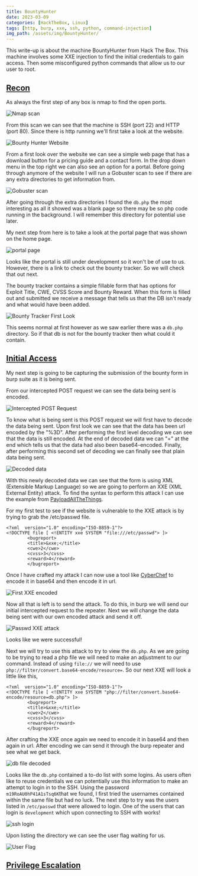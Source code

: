 ```yaml
---
title: BountyHunter
date: 2023-03-09
categories: [HackTheBox, Linux]
tags: [http, burp, xxe, ssh, python, command-injection]
img_path: /assets/img/BountyHunter/
---
```




This write-up is about the machine BountyHunter from Hack The Box. This machine involves some XXE injection to find the initial credentials to gain access. Then some misconfigured python commands that allow us to our user to root.



## <u>Recon</u>

As always the first step of any box is nmap to find the open ports. 

![Nmap scan](nmap.PNG)

From this scan we can see that the machine is SSH (port 22) and HTTP (port 80). Since there is http running we'll first take a look at the website.

![Bounty Hunter Website](website.PNG)

From a first look over the website we can see a simple web page that has a download button for a pricing guide and a contact form. In the drop down menu in the top right we can also see an option for a portal. Before going through anymore of the website I will run a Gobuster scan to see if there are any extra directories to get information from.

![Gobuster scan](gobuster.PNG)

After going through the extra directories I found the `db.php` the most interesting as all it showed was a blank page so there may be so php code running in the background. I will remember this directory for potential use later. 

My next step from here is to take a look at the portal page that was shown on the home page. 

![portal page](portal.PNG)

Looks like the portal is still under development so it won't be of use to us. However, there is a link to check out the bounty tracker. So we will check that out next.

The bounty tracker contains a simple fillable form that has options for Exploit Title, CWE, CVSS Score and Bounty Reward. When this form is filled out and submitted we receive a message that tells us that the DB isn't ready and what would have been added. 

![Bounty Tracker First Look](bountytracker.PNG)

This seems normal at first however as we saw earlier there was a `db.php` directory. So if that db is not for the bounty tracker then what could it contain. 



## <u>Initial Access</u>

My next step is going to be capturing the submission of the bounty form in burp suite as it is being sent. 

From our intercepted POST request we can see the data being sent is encoded. 

![Intercepted POST Request](burpcapture.PNG)

To know what is being sent is this POST request we will first have to decode the data being sent. Upon first look we can see that the data has been url encoded by the "%3D". After performing the first level decoding we can see that the data is still encoded. At the end of decoded data we can "=" at the end which tells us that the data had also been base64-encoded. Finally, after performing this second set of decoding we can finally see that plain data being sent.

![Decoded data](decoded.PNG)

With this newly decoded data we can see that the form is using XML (Extensible Markup Language) so we are going to perform an XXE (XML External Entity) attack. To find the syntax to perform this attack I can use the example from [PayloadAllTheThings](https://github.com/swisskyrepo/PayloadsAllTheThings/tree/master/XXE%20Injection). 

For my first test to see if the website is vulnerable to the XXE attack is by trying to grab the /etc/passwd file. 

```
<?xml  version="1.0" encoding="ISO-8859-1"?>
<!DOCTYPE file [ <!ENTITY xxe SYSTEM "file:///etc/passwd"> ]>
        <bugreport>
        <title>&xxe;</title>
        <cwe>2</cwe>
        <cvss>3</cvss>
        <reward>4</reward>
        </bugreport>
```

Once I have crafted my attack I can now use a tool like [CyberChef](https://gchq.github.io/CyberChef/#recipe=To_Base64('A-Za-z0-9%2B/%3D')&input=PD94bWwgIHZlcnNpb249IjEuMCIgZW5jb2Rpbmc9IklTTy04ODU5LTEiPz4KPCFET0NUWVBFIGZpbGUgWyA8IUVOVElUWSB4eGUgU1lTVEVNICJmaWxlOi8vL2V0Yy9wYXNzd2QiPiBdPgogICAgICAgIDxidWdyZXBvcnQ%2BCiAgICAgICAgPHRpdGxlPiZmaWxlOzwvdGl0bGU%2BCiAgICAgICAgPGN3ZT4yPC9jd2U%2BCiAgICAgICAgPGN2c3M%2BMzwvY3Zzcz4KICAgICAgICA8cmV3YXJkPjQ8L3Jld2FyZD4KICAgICAgICA8L2J1Z3JlcG9ydD4) to encode it in base64 and then encode it in url.

![First XXE encoded](firstencoded.PNG)

Now all that is left is to send the attack. To do this, in burp we will send our initial intercepted request to the repeater. Next we will change the data being sent with our own encoded attack and send it off. 

![Passwd XXE attack](xxePasswwd.PNG)

Looks like we were successful!

Next we will try to use this attack to try to view the `db.php`. As we are going to be trying to read a php file we will need to make an adjustment to our command. Instead of using `file://` we will need to use `php://filter/convert.base64-encode/resource=`. So our next XXE will look a little like this,

```
<?xml  version="1.0" encoding="ISO-8859-1"?>
<!DOCTYPE file [ <!ENTITY xxe SYSTEM "php://filter/convert.base64-encode/resource=db.php"> ]>
        <bugreport> 
        <title>&xxe;</title>
        <cwe>2</cwe>
        <cvss>3</cvss>
        <reward>4</reward>
        </bugreport>
```

After crafting the XXE once again we need to encode it in base64 and then again in url. After encoding we can send it through the burp repeater and see what we get back. 

![db file decoded](dbXXE.PNG)

Looks like the `db.php` contained a to-do list with some logins. As users often like to reuse credentials we can potentially use this information to make an attempt to login in to the SSH. Using the password `m19RoAU0hP41A1sTsq6K`that we found, I first tried the usernames contained within the same file but had no luck. The next step to try was the users listed in `/etc/passwd` that were allowed to login. One of the users that can login is `development` which upon connecting to SSH with works!

![ssh login](development.PNG)

Upon listing the directory we can see the user flag waiting for us.

![User Flag](userflag.png)



## <u>Privilege Escalation</u>

 


